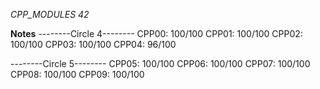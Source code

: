 *CPP_MODULES 42*

**Notes**
--------Circle 4--------
CPP00: 100/100
CPP01: 100/100
CPP02: 100/100
CPP03: 100/100
CPP04: 96/100

--------Circle 5--------
CPP05: 100/100
CPP06: 100/100
CPP07: 100/100
CPP08: 100/100
CPP09: 100/100
